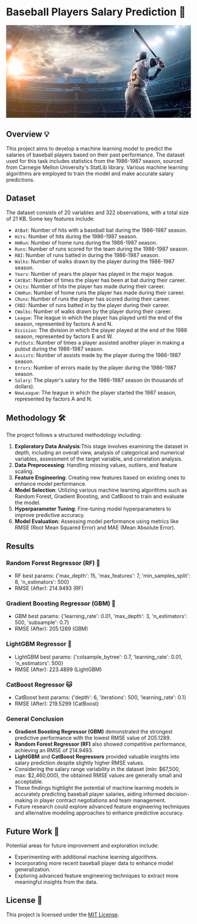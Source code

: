 # Baseball Players Salary Prediction 🎯

![Baseball](imagine.jpg)

## Overview 💡
This project aims to develop a machine learning model to predict the salaries of baseball players based on their past performance. The dataset used for this task includes statistics from the 1986-1987 season, sourced from Carnegie Mellon University's StatLib library. Various machine learning algorithms are employed to train the model and make accurate salary predictions.

## Dataset
The dataset consists of 20 variables and 322 observations, with a total size of 21 KB. Some key features include:
- `AtBat`: Number of hits with a baseball bat during the 1986-1987 season.
- `Hits`: Number of hits during the 1986-1987 season.
- `HmRun`: Number of home runs during the 1986-1987 season.
- `Runs`: Number of runs scored for the team during the 1986-1987 season.
- `RBI`: Number of runs batted in during the 1986-1987 season.
- `Walks`: Number of walks drawn by the player during the 1986-1987 season.
- `Years`: Number of years the player has played in the major league.
- `CAtBat`: Number of times the player has been at bat during their career.
- `CHits`: Number of hits the player has made during their career.
- `CHmRun`: Number of home runs the player has made during their career.
- `CRuns`: Number of runs the player has scored during their career.
- `CRBI`: Number of runs batted in by the player during their career.
- `CWalks`: Number of walks drawn by the player during their career.
- `League`: The league in which the player has played until the end of the season, represented by factors A and N.
- `Division`: The division in which the player played at the end of the 1986 season, represented by factors E and W.
- `PutOuts`: Number of times a player assisted another player in making a putout during the 1986-1987 season.
- `Assists`: Number of assists made by the player during the 1986-1987 season.
- `Errors`: Number of errors made by the player during the 1986-1987 season.
- `Salary`: The player's salary for the 1986-1987 season (in thousands of dollars).
- `NewLeague`: The league in which the player started the 1987 season, represented by factors A and N.

## Methodology 🛠️
The project follows a structured methodology including:
1. **Exploratory Data Analysis**:This stage involves examining the dataset in depth, including an overall view, analysis of categorical and numerical variables, assessment of the target variable, and correlation analysis.
2. **Data Preprocessing**: Handling missing values, outliers, and feature scaling.
3. **Feature Engineering**: Creating new features based on existing ones to enhance model performance.
4. **Model Selection**: Utilizing various machine learning algorithms such as Random Forest, Gradient Boosting, and CatBoost to train and evaluate the model.
5. **Hyperparameter Tuning**: Fine-tuning model hyperparameters to improve predictive accuracy.
6. **Model Evaluation**: Assessing model performance using metrics like RMSE (Root Mean Squared Error) and MAE (Mean Absolute Error).



## Results
### Random Forest Regressor (RF) 🌲
- RF best params: {'max_depth': 15, 'max_features': 7, 'min_samples_split': 8, 'n_estimators': 500}
- RMSE (After): 214.9493 (RF)

### Gradient Boosting Regressor (GBM) 🚀
- GBM best params: {'learning_rate': 0.01, 'max_depth': 3, 'n_estimators': 500, 'subsample': 0.7}
- RMSE (After): 205.1289 (GBM)

### LightGBM Regressor 🌟
- LightGBM best params: {'colsample_bytree': 0.7, 'learning_rate': 0.01, 'n_estimators': 500}
- RMSE (After): 223.4899 (LightGBM)

### CatBoost Regressor 🐱
- CatBoost best params: {'depth': 6, 'iterations': 500, 'learning_rate': 0.1}
- RMSE (After): 219.5299 (CatBoost)

### General Conclusion
- **Gradient Boosting Regressor (GBM)** demonstrated the strongest predictive performance with the lowest RMSE value of 205.1289.
- **Random Forest Regressor (RF)** also showed competitive performance, achieving an RMSE of 214.9493.
- **LightGBM** and **CatBoost Regressors** provided valuable insights into salary prediction despite slightly higher RMSE values.
- Considering the salary range variability in the dataset (min: $67,500, max: $2,460,000), the obtained RMSE values are generally small and acceptable.
- These findings highlight the potential of machine learning models in accurately predicting baseball player salaries, aiding informed decision-making in player contract negotiations and team management.
- Future research could explore advanced feature engineering techniques and alternative modeling approaches to enhance predictive accuracy.



## Future Work 🔮
Potential areas for future improvement and exploration include:
- Experimenting with additional machine learning algorithms.
- Incorporating more recent baseball player data to enhance model generalization.
- Exploring advanced feature engineering techniques to extract more meaningful insights from the data.



## License 📜
This project is licensed under the [MIT License](LICENSE).


